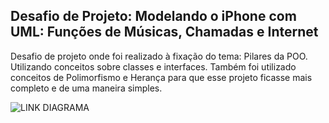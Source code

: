 ## Desafio de Projeto: Modelando o iPhone com UML: Funções de Músicas, Chamadas e Internet

Desafio de projeto onde foi realizado à fixação do tema: Pilares da POO. Utilizando conceitos sobre classes e interfaces. Também foi utilizado conceitos de Polimorfismo e Herança para que esse projeto ficasse mais completo e de uma maneira simples.

![LINK DIAGRAMA](https://drive.google.com/file/d/1SyikNqzeUGXVApCBJwvt-VQvT4wf-5PY/view?usp=sharing)